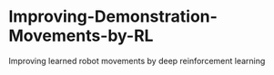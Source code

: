 # Improving-Demonstration-Movements-by-RL
Improving learned robot movements by deep reinforcement learning
